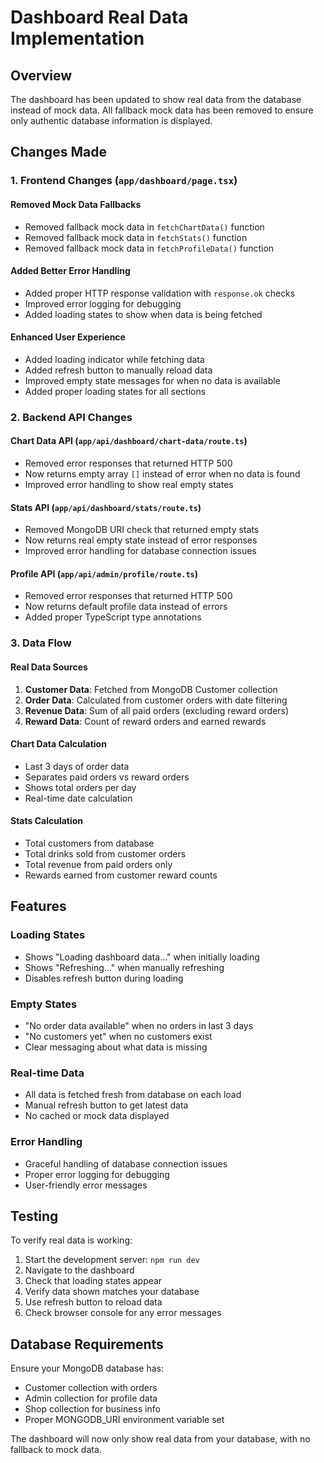 # Dashboard Real Data Implementation

## Overview
The dashboard has been updated to show real data from the database instead of mock data. All fallback mock data has been removed to ensure only authentic database information is displayed.

## Changes Made

### 1. Frontend Changes (`app/dashboard/page.tsx`)

#### Removed Mock Data Fallbacks
- Removed fallback mock data in `fetchChartData()` function
- Removed fallback mock data in `fetchStats()` function  
- Removed fallback mock data in `fetchProfileData()` function

#### Added Better Error Handling
- Added proper HTTP response validation with `response.ok` checks
- Improved error logging for debugging
- Added loading states to show when data is being fetched

#### Enhanced User Experience
- Added loading indicator while fetching data
- Added refresh button to manually reload data
- Improved empty state messages for when no data is available
- Added proper loading states for all sections

### 2. Backend API Changes

#### Chart Data API (`app/api/dashboard/chart-data/route.ts`)
- Removed error responses that returned HTTP 500
- Now returns empty array `[]` instead of error when no data is found
- Improved error handling to show real empty states

#### Stats API (`app/api/dashboard/stats/route.ts`)
- Removed MongoDB URI check that returned empty stats
- Now returns real empty state instead of error responses
- Improved error handling for database connection issues

#### Profile API (`app/api/admin/profile/route.ts`)
- Removed error responses that returned HTTP 500
- Now returns default profile data instead of errors
- Added proper TypeScript type annotations

### 3. Data Flow

#### Real Data Sources
1. **Customer Data**: Fetched from MongoDB Customer collection
2. **Order Data**: Calculated from customer orders with date filtering
3. **Revenue Data**: Sum of all paid orders (excluding reward orders)
4. **Reward Data**: Count of reward orders and earned rewards

#### Chart Data Calculation
- Last 3 days of order data
- Separates paid orders vs reward orders
- Shows total orders per day
- Real-time date calculation

#### Stats Calculation
- Total customers from database
- Total drinks sold from customer orders
- Total revenue from paid orders only
- Rewards earned from customer reward counts

## Features

### Loading States
- Shows "Loading dashboard data..." when initially loading
- Shows "Refreshing..." when manually refreshing
- Disables refresh button during loading

### Empty States
- "No order data available" when no orders in last 3 days
- "No customers yet" when no customers exist
- Clear messaging about what data is missing

### Real-time Data
- All data is fetched fresh from database on each load
- Manual refresh button to get latest data
- No cached or mock data displayed

### Error Handling
- Graceful handling of database connection issues
- Proper error logging for debugging
- User-friendly error messages

## Testing

To verify real data is working:

1. Start the development server: `npm run dev`
2. Navigate to the dashboard
3. Check that loading states appear
4. Verify data shown matches your database
5. Use refresh button to reload data
6. Check browser console for any error messages

## Database Requirements

Ensure your MongoDB database has:
- Customer collection with orders
- Admin collection for profile data
- Shop collection for business info
- Proper MONGODB_URI environment variable set

The dashboard will now only show real data from your database, with no fallback to mock data. 